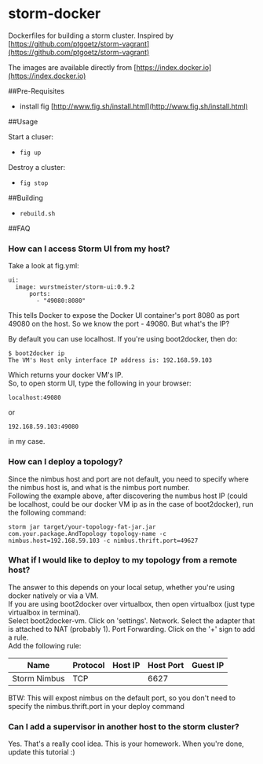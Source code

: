 storm-docker
============

Dockerfiles for building a storm cluster. Inspired by [https://github.com/ptgoetz/storm-vagrant](https://github.com/ptgoetz/storm-vagrant)

The images are available directly from [https://index.docker.io](https://index.docker.io)

##Pre-Requisites

- install fig [http://www.fig.sh/install.html](http://www.fig.sh/install.html)

##Usage

Start a cluser:

- ```fig up```

Destroy a cluster:

- ```fig stop```

##Building

- ```rebuild.sh```

##FAQ
### How can I access Storm UI from my host?
Take a look at fig.yml:

    ui:
      image: wurstmeister/storm-ui:0.9.2
	      ports:
	        - "49080:8080"
    
This tells Docker to expose the Docker UI container's port 8080 as port 49080 on the host. So we know the port - 49080. But what's the IP?<br/>

By default you can use localhost. If you're using boot2docker, then do:

    $ boot2docker ip
    The VM's Host only interface IP address is: 192.168.59.103

Which returns your docker VM's IP.<br/>
So, to open storm UI, type the following in your browser:

    localhost:49080

or 
    
    192.168.59.103:49080
    
in my case.

### How can I deploy a topology?
Since the nimbus host and port are not default, you need to specify where the nimbus host is, and what is the nimbus port number.<br/>
Following the example above, after discovering the numbus host IP (could be localhost, could be our docker VM ip as in the case of boot2docker), run the following command:

    storm jar target/your-topology-fat-jar.jar com.your.package.AndTopology topology-name -c nimbus.host=192.168.59.103 -c nimbus.thrift.port=49627

### What if I would like to deploy to my topology from a remote host?
The answer to this depends on your local setup, whether you're using docker natively or via a VM.<br/>
If you are using boot2docker over virtualbox, then open virtualbox (just type virtualbox in terminal).<br/>
Select boot2docker-vm. Click on 'settings'. Network. Select the adapter that is attached to NAT (probably 1). Port Forwarding. Click on the '+' sign to add a rule.<br/>
Add the following rule:<br/>

| Name | Protocol | Host IP | Host Port | Guest IP |
| ---- | -------- | ------- | --------- | -------- |
| Storm Nimbus | TCP | <blank> | 6627 | <blank> |

BTW: This will expost nimbus on the default port, so you don't need to specify the nimbus.thrift.port in your deploy command

### Can I add a supervisor in another host to the storm cluster?
Yes. That's a really cool idea. This is your homework. When you're done, update this tutorial :)


